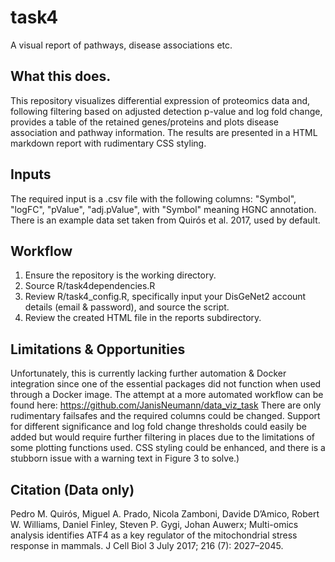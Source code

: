 # task4
A visual report of pathways, disease associations etc.


## What this does.

This repository visualizes differential expression of proteomics data and, following filtering based on adjusted detection p-value and log fold change, provides a table of the retained genes/proteins and plots disease association and pathway information.
The results are presented in a HTML markdown report with rudimentary CSS styling.


## Inputs

The required input is a .csv file with the following columns: "Symbol", "logFC", "pValue", "adj.pValue", with "Symbol" meaning HGNC annotation.
There is an example data set taken from Quirós et al. 2017, used by default.


## Workflow

1. Ensure the repository is the working directory.
2. Source R/task4dependencies.R
3. Review R/task4_config.R, specifically input your DisGeNet2 account details (email & password), and source the script.
4. Review the created HTML file in the reports subdirectory.

## Limitations & Opportunities

Unfortunately, this is currently lacking further automation & Docker integration since one of the essential packages did not function when used through a Docker image.
The attempt at a more automated workflow can be found here: https://github.com/JanisNeumann/data_viz_task
There are only rudimentary failsafes and the required columns could be changed. Support for different significance and log fold change thresholds could easily be added but would require further filtering in places due to the limitations of some plotting functions used.
CSS styling could be enhanced, and there is a stubborn issue with a warning text in Figure 3 to solve.)


## Citation (Data only)

Pedro M. Quirós, Miguel A. Prado, Nicola Zamboni, Davide D’Amico, Robert W. Williams, Daniel Finley, Steven P. Gygi, Johan Auwerx; Multi-omics analysis identifies ATF4 as a key regulator of the mitochondrial stress response in mammals. J Cell Biol 3 July 2017; 216 (7): 2027–2045. 
